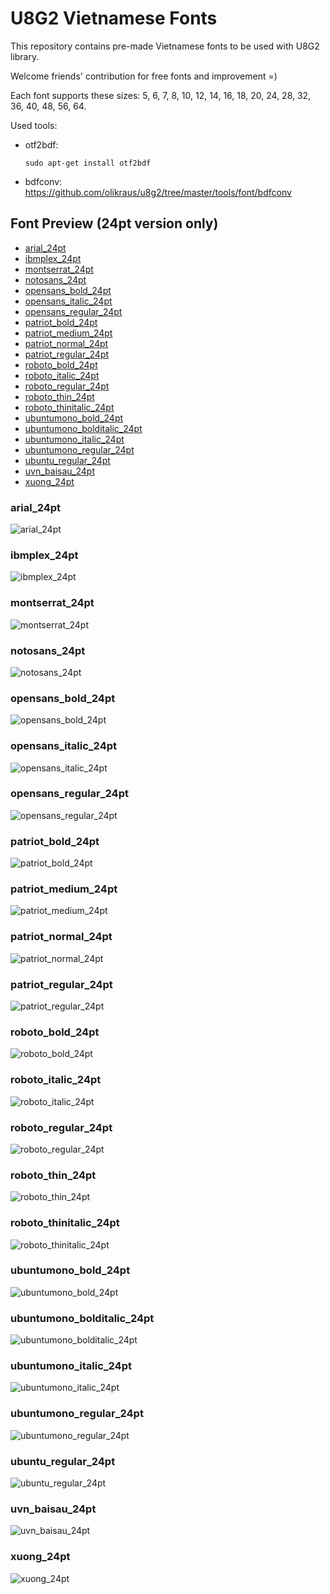 # U8G2 Vietnamese Fonts

This repository contains pre-made Vietnamese fonts to be used with U8G2 library.

Welcome friends' contribution for free fonts and improvement =)

Each font supports these sizes: 5, 6, 7, 8, 10, 12, 14, 16, 18, 20, 24, 28, 32, 36, 40, 48, 56, 64.

Used tools:

 - otf2bdf: 
    ```
    sudo apt-get install otf2bdf
    ```
 - bdfconv: https://github.com/olikraus/u8g2/tree/master/tools/font/bdfconv

## Font Preview (24pt version only)

 - [arial_24pt](#arial_24pt)
 - [ibmplex_24pt](#ibmplex_24pt)
 - [montserrat_24pt](#montserrat_24pt)
 - [notosans_24pt](#notosans_24pt)
 - [opensans_bold_24pt](#opensans_bold_24pt)
 - [opensans_italic_24pt](#opensans_italic_24pt)
 - [opensans_regular_24pt](#opensans_regular_24pt)
 - [patriot_bold_24pt](#patriot_bold_24pt)
 - [patriot_medium_24pt](#patriot_medium_24pt)
 - [patriot_normal_24pt](#patriot_normal_24pt)
 - [patriot_regular_24pt](#patriot_regular_24pt)
 - [roboto_bold_24pt](#roboto_bold_24pt)
 - [roboto_italic_24pt](#roboto_italic_24pt)
 - [roboto_regular_24pt](#roboto_regular_24pt)
 - [roboto_thin_24pt](#roboto_thin_24pt)
 - [roboto_thinitalic_24pt](#roboto_thinitalic_24pt)
 - [ubuntumono_bold_24pt](#ubuntumono_bold_24pt)
 - [ubuntumono_bolditalic_24pt](#ubuntumono_bolditalic_24pt)
 - [ubuntumono_italic_24pt](#ubuntumono_italic_24pt)
 - [ubuntumono_regular_24pt](#ubuntumono_regular_24pt)
 - [ubuntu_regular_24pt](#ubuntu_regular_24pt)
 - [uvn_baisau_24pt](#uvn_baisau_24pt)
 - [xuong_24pt](#xuong_24pt)

### arial_24pt

![arial_24pt](images/arial_24pt.png)

### ibmplex_24pt

![ibmplex_24pt](images/ibmplex_24pt.png)

### montserrat_24pt

![montserrat_24pt](images/montserrat_24pt.png)

### notosans_24pt

![notosans_24pt](images/notosans_24pt.png)

### opensans_bold_24pt

![opensans_bold_24pt](images/opensans_bold_24pt.png)

### opensans_italic_24pt

![opensans_italic_24pt](images/opensans_italic_24pt.png)

### opensans_regular_24pt

![opensans_regular_24pt](images/opensans_regular_24pt.png)

### patriot_bold_24pt

![patriot_bold_24pt](images/patriot_bold_24pt.png)

### patriot_medium_24pt

![patriot_medium_24pt](images/patriot_medium_24pt.png)

### patriot_normal_24pt

![patriot_normal_24pt](images/patriot_normal_24pt.png)

### patriot_regular_24pt

![patriot_regular_24pt](images/patriot_regular_24pt.png)

### roboto_bold_24pt

![roboto_bold_24pt](images/roboto_bold_24pt.png)

### roboto_italic_24pt

![roboto_italic_24pt](images/roboto_italic_24pt.png)

### roboto_regular_24pt

![roboto_regular_24pt](images/roboto_regular_24pt.png)

### roboto_thin_24pt

![roboto_thin_24pt](images/roboto_thin_24pt.png)

### roboto_thinitalic_24pt

![roboto_thinitalic_24pt](images/roboto_thinitalic_24pt.png)

### ubuntumono_bold_24pt

![ubuntumono_bold_24pt](images/ubuntumono_bold_24pt.png)

### ubuntumono_bolditalic_24pt

![ubuntumono_bolditalic_24pt](images/ubuntumono_bolditalic_24pt.png)

### ubuntumono_italic_24pt

![ubuntumono_italic_24pt](images/ubuntumono_italic_24pt.png)

### ubuntumono_regular_24pt

![ubuntumono_regular_24pt](images/ubuntumono_regular_24pt.png)

### ubuntu_regular_24pt

![ubuntu_regular_24pt](images/ubuntu_regular_24pt.png)

### uvn_baisau_24pt

![uvn_baisau_24pt](images/uvn_baisau_24pt.png)

### xuong_24pt

![xuong_24pt](images/xuong_24pt.png)


